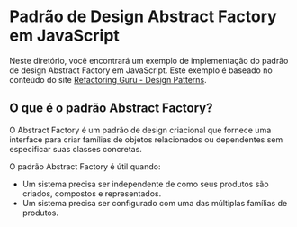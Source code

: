# Padrão de Design Abstract Factory em JavaScript

Neste diretório, você encontrará um exemplo de implementação do padrão de design Abstract Factory em JavaScript. Este exemplo é baseado no conteúdo do site [Refactoring Guru - Design Patterns](https://refactoring.guru/design-patterns/abstract-factory).

## O que é o padrão Abstract Factory?

O Abstract Factory é um padrão de design criacional que fornece uma interface para criar famílias de objetos relacionados ou dependentes sem especificar suas classes concretas.

O padrão Abstract Factory é útil quando:

- Um sistema precisa ser independente de como seus produtos são criados, compostos e representados.
- Um sistema precisa ser configurado com uma das múltiplas famílias de produtos.